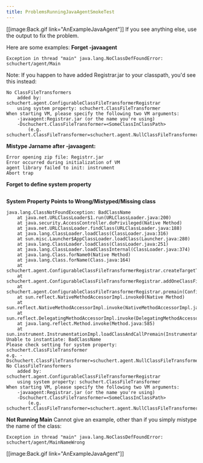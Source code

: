 ```yaml
---
title: ProblemsRunningJavaAgentSmokeTest
---
```

[[image:Back.gif link="AnExampleJavaAgent"]]
If you see anything else, use the output to fix the problem.

Here are some examples:
**Forget -javaagent**
```terminal
Exception in thread "main" java.lang.NoClassDefFoundError: schuchert/agent/Main
```
Note: If you happen to have added Registrar.jar to your classpath, you'd see this instead:
```terminal
No ClassFileTransformers
	added by: schuchert.agent.ConfigurableClassFileTransformerRegistrar
	using system property: schuchert.ClassFileTransformer
When starting VM, please specify the following two VM arguments:
	-javaagent:Registrar.jar (or the name you're using)
	-Dschuchert.ClassFileTransformer=<SomeClassInClassPath>
		(e.g. schuchert.ClassFileTransformer=schuchert.agent.NullClassFileTransformer)
```

**Mistype Jarname after -javaagent:**
```terminal
Error opening zip file: Registrr.jar
Error occurred during initialization of VM
agent library failed to init: instrument
Abort trap
```

**Forget to define system property**
```terminal
```

**System Property Points to Wrong/Mistyped/Missing class**
```terminal
java.lang.ClassNotFoundException: BadClassName
	at java.net.URLClassLoader$1.run(URLClassLoader.java:200)
	at java.security.AccessController.doPrivileged(Native Method)
	at java.net.URLClassLoader.findClass(URLClassLoader.java:188)
	at java.lang.ClassLoader.loadClass(ClassLoader.java:316)
	at sun.misc.Launcher$AppClassLoader.loadClass(Launcher.java:280)
	at java.lang.ClassLoader.loadClass(ClassLoader.java:251)
	at java.lang.ClassLoader.loadClassInternal(ClassLoader.java:374)
	at java.lang.Class.forName0(Native Method)
	at java.lang.Class.forName(Class.java:164)
	at schuchert.agent.ConfigurableClassFileTransformerRegistrar.createTargetTransformer(Configurabl...
	at schuchert.agent.ConfigurableClassFileTransformerRegistrar.addOneClassFileTransformer(Configur...
	at schuchert.agent.ConfigurableClassFileTransformerRegistrar.premain(ConfigurableClassFileTransf...
	at sun.reflect.NativeMethodAccessorImpl.invoke0(Native Method)
	at sun.reflect.NativeMethodAccessorImpl.invoke(NativeMethodAccessorImpl.java:39)
	at sun.reflect.DelegatingMethodAccessorImpl.invoke(DelegatingMethodAccessorImpl.java:25)
	at java.lang.reflect.Method.invoke(Method.java:585)
	at sun.instrument.InstrumentationImpl.loadClassAndCallPremain(InstrumentationImpl.java:141)
Unable to instantiate: BadClassName
Please check setting for system property: schuchert.ClassFileTransformer
e.g. -Dschuchert.ClassFileTransformer=schuchert.agent.NullClassFileTransformer
No ClassFileTransformers
	added by: schuchert.agent.ConfigurableClassFileTransformerRegistrar
	using system property: schuchert.ClassFileTransformer
When starting VM, please specify the following two VM arguments:
	-javaagent:Registrar.jar (or the name you're using)
	-Dschuchert.ClassFileTransformer=<SomeClassInClassPath>
		(e.g. schuchert.ClassFileTransformer=schuchert.agent.NullClassFileTransformer)
```

**Not Running Main**
Cannot give an example, other than if you simply mistype the name of the class:
```terminal
Exception in thread "main" java.lang.NoClassDefFoundError: schuchert/agent/MainNameWrong
```
[[image:Back.gif link="AnExampleJavaAgent"]]